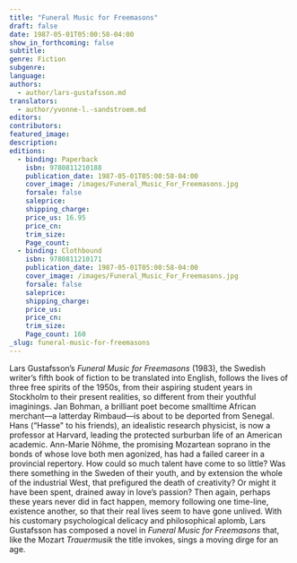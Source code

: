 ```yaml
---
title: "Funeral Music for Freemasons"
draft: false
date: 1987-05-01T05:00:58-04:00
show_in_forthcoming: false
subtitle:
genre: Fiction
subgenre:
language:
authors:
  - author/lars-gustafsson.md
translators:
  - author/yvonne-l.-sandstroem.md
editors:
contributors:
featured_image:
description:
editions:
  - binding: Paperback
    isbn: 9780811210188
    publication_date: 1987-05-01T05:00:58-04:00
    cover_image: /images/Funeral_Music_For_Freemasons.jpg
    forsale: false
    saleprice:
    shipping_charge:
    price_us: 16.95
    price_cn:
    trim_size:
    Page_count:
  - binding: Clothbound
    isbn: 9780811210171
    publication_date: 1987-05-01T05:00:58-04:00
    cover_image: /images/Funeral_Music_For_Freemasons.jpg
    forsale: false
    saleprice:
    shipping_charge:
    price_us:
    price_cn:
    trim_size:
    Page_count: 160
_slug: funeral-music-for-freemasons
---
```


Lars Gustafsson’s _Funeral Music for Freemasons_ (1983), the Swedish writer’s fifth book of fiction to be translated into English, follows the lives of three free spirits of the 1950s, from their aspiring student years in Stockholm to their present realities, so different from their youthful imaginings. Jan Bohman, a brilliant poet become smalltime African merchant––a latterday Rimbaud––is about to be deported from Senegal. Hans (“Hasse" to his friends), an idealistic research physicist, is now a professor at Harvard, leading the protected surburban life of an American academic. Ann-Marie Nöhme, the promising Mozartean soprano in the bonds of whose love both men agonized, has had a failed career in a provincial repertory. How could so much talent have come to so little? Was there something in the Sweden of their youth, and by extension the whole of the industrial West, that prefigured the death of creativity? Or might it have been spent, drained away in love’s passion? Then again, perhaps these years never did in fact happen, memory following one time-line, existence another, so that their real lives seem to have gone unlived. With his customary psychological delicacy and philosophical aplomb, Lars Gustafsson has composed a novel in _Funeral Music for Freemasons_ that, like the Mozart _Trauermusik_ the title invokes, sings a moving dirge for an age.

